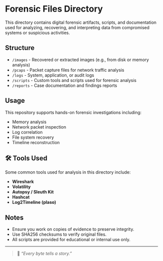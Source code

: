 # Forensic Files Directory

This directory contains digital forensic artifacts, scripts, and documentation used for analyzing, recovering, and interpreting data from compromised systems or suspicious activities.

##  Structure

- `/images` - Recovered or extracted images (e.g., from disk or memory analysis)
- `/pcaps` - Packet capture files for network traffic analysis
- `/logs` - System, application, or audit logs
- `/scripts` - Custom tools and scripts used for forensic analysis
- `/reports` - Case documentation and findings reports

##  Usage

This repository supports hands-on forensic investigations including:
- Memory analysis
- Network packet inspection
- Log correlation
- File system recovery
- Timeline reconstruction

## 🛠 Tools Used

Some common tools used for analysis in this directory include:
- **Wireshark**
- **Volatility**
- **Autopsy / Sleuth Kit**
- **Hashcat**
- **Log2Timeline (plaso)**

##  Notes

- Ensure you work on copies of evidence to preserve integrity.
- Use SHA256 checksums to verify original files.
- All scripts are provided for educational or internal use only.

---

> 📁 _“Every byte tells a story.”_  
